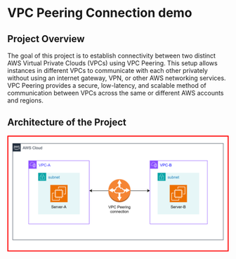 # VPC Peering Connection demo
## Project Overview
The goal of this project is to establish connectivity between two distinct AWS Virtual Private Clouds (VPCs) using VPC Peering. This setup allows instances in different VPCs to communicate with each other privately without using an internet gateway, VPN, or other AWS networking services. VPC Peering provides a secure, low-latency, and scalable method of communication between VPCs across the same or different AWS accounts and regions.
## Architecture of the Project
![Diagram explaining the architecture of this project](Images/Architecture-diagram.svg)
